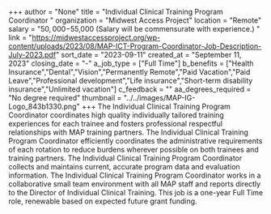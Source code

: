 +++
author = "None"
title = "Individual Clinical Training Program Coordinator "
organization = "Midwest Access Project"
location = "Remote"
salary = "$50,000-$55,000 (Salary will be commensurate with experience.) "
link = "https://midwestaccessproject.org/wp-content/uploads/2023/08/MAP-ICT-Program-Coordinator-Job-Description-July-2023.pdf"
sort_date = "2023-09-11"
created_at = "September 11, 2023"
closing_date = "-"
a_job_type = ["Full Time"]
b_benefits = ["Health Insurance","Dental","Vision","Permanently Remote","Paid Vacation","Paid Leave","Professional development","Life insurance","Short-term disability insurance","Unlimited vacation"]
c_feedback = ""
aa_degrees_required = "No degree required"
thumbnail = "../../images/MAP-IG-Logo_843b1330.png"
+++
 The Individual Clinical Training Program Coordinator coordinates high quality individually tailored training experiences for each trainee and fosters professional respectful relationships with MAP training partners. The Individual Clinical Training Program Coordinator efficiently coordinates the administrative requirements of each rotation to reduce burdens wherever possible on both trainees and training partners. The Individual Clinical Training Program Coordinator collects and maintains current, accurate program data and evaluation information. The Individual Clinical Training Program Coordinator works in a collaborative small team environment with all MAP staff and reports directly to the Director of Individual Clinical Training. This job is a one-year Full Time role, renewable based on expected future grant funding.  
